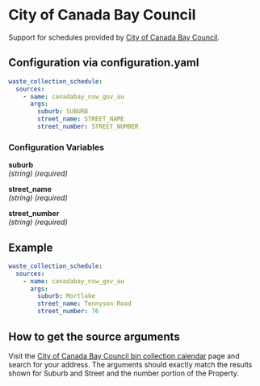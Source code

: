 # City of Canada Bay Council

Support for schedules provided by [City of Canada Bay Council](https://www.canadabay.nsw.gov.au/).

## Configuration via configuration.yaml

```yaml
waste_collection_schedule:
  sources:
    - name: canadabay_nsw_gov_au
      args:
        suburb: SUBURB
        street_name: STREET_NAME
        street_number: STREET_NUMBER
```

### Configuration Variables

**suburb**<br>
*(string) (required)*

**street_name**<br>
*(string) (required)*

**street_number**<br>
*(string) (required)*

## Example

```yaml
waste_collection_schedule:
  sources:
    - name: canadabay_nsw_gov_au
      args:
        suburb: Mortlake
        street_name: Tennyson Road
        street_number: 76
```

## How to get the source arguments

Visit the [City of Canada Bay Council bin collection calendar](https://www.canadabay.nsw.gov.au/residents/waste-and-recycling/my-bins/my-bin-collection) page and search for your address.  The arguments should exactly match the results shown for Suburb and Street and the number portion of the Property.
